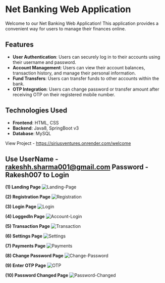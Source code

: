 # Net Banking Web Application

Welcome to our Net Banking Web Application! This application provides a convenient way for users to manage their finances online.

## Features

- **User Authentication**: Users can securely log in to their accounts using their username and password.
- **Account Management**: Users can view their account balances, transaction history, and manage their personal information.
- **Fund Transfers**: Users can transfer funds to other accounts within the bank.
- **OTP Integration**: Users can change password or transfer amount after receiving OTP on their registered mobile number.

## Technologies Used

- **Frontend**: HTML, CSS
- **Backend**: Java8, SpringBoot v3
- **Database**: MySQL

 View Project - https://siriusventures.onrender.com/welcome
  ## Use UserName - rakeshh.sharma001@gmail.com   Password - Rakesh007 to Login
  

<label for="Landing"> <b>(1) Landing Page</b> </label>
<img src="https://i.ibb.co/vkXx8pL/Landing-Page.png" alt="Landing-Page" border="0" id="Landing" />

<label for="Registration"> <b>(2) Registration Page</b> </label>
<img src="https://i.ibb.co/0MpKLhx/Registration.png" alt="Registration" border="0" id="Registration" />

<label for="Login"> <b>(3) Login Page</b> </label>
<img src="https://i.ibb.co/Pgg31Hq/Login.png" alt="Login" border="0" id="Login" />

<label for="LoggedIn"> <b>(4) LoggedIn Page</b> </label>
<img src="https://i.ibb.co/YjVj9Fr/Account-Login.png" alt="Account-Login" border="0" id="LoggedIn" />

<label for="Transaction"> <b>(5) Transaction Page</b> </label>
<img src="https://i.ibb.co/6rfZZH9/Transaction.png" alt="Transaction" border="0" id="Transaction" />

<label for="Settings"> <b>(6) Settings Page</b> </label>
<img src="https://i.ibb.co/HGxGXTS/Settings.png" alt="Settings" border="0" id="Settings" />

<label for="Payments"> <b>(7) Payments Page</b> </label>
<img src="https://i.ibb.co/6wznqBT/Payments.png" alt="Payments" border="0" id="Payments"/>

<label for="Change"> <b>(8) Change Password Page</b> </label>
<img src="https://i.ibb.co/9H16kWT/Change-Password.png" alt="Change-Password" border="0" id="Change"/>

<label for="Otp"> <b>(9) Enter OTP Page</b> </label>
<img src="https://i.ibb.co/6YJrF1y/OTP.png" alt="OTP" border="0" id="Otp"/>

<label for="Success"> <b>(10) Password Changed Page</b> </label>
<img src="https://i.ibb.co/YR6X7nQ/Password-Changed.png" alt="Password-Changed" border="0" id="Success" />



